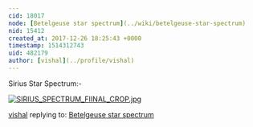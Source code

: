 ```yaml
---
cid: 18017
node: [Betelgeuse star spectrum](../wiki/betelgeuse-star-spectrum)
nid: 15412
created_at: 2017-12-26 18:25:43 +0000
timestamp: 1514312743
uid: 482179
author: [vishal](../profile/vishal)
---
```


Sirius Star Spectrum:-

[![SIRIUS_SPECTRUM_FIINAL_CROP.jpg](https://publiclab.org/system/images/photos/000/023/038/large/SIRIUS_SPECTRUM_FIINAL_CROP.jpg)](https://publiclab.org/system/images/photos/000/023/038/original/SIRIUS_SPECTRUM_FIINAL_CROP.jpg)



[vishal](../profile/vishal) replying to: [Betelgeuse star spectrum](../wiki/betelgeuse-star-spectrum)

